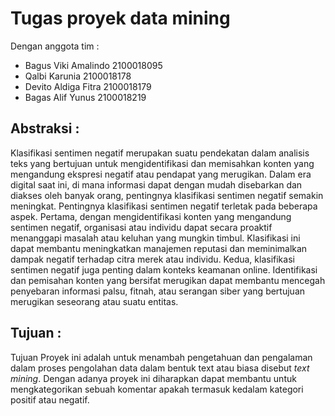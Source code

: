 # Tugas proyek data mining

Dengan anggota tim :
- Bagus Viki Amalindo 2100018095
- Qalbi Karunia 2100018178
- Devito Aldiga Fitra 2100018179
- Bagas Alif Yunus 2100018219

## Abstraksi :

Klasifikasi sentimen negatif merupakan suatu pendekatan dalam analisis teks yang bertujuan untuk mengidentifikasi dan memisahkan konten yang mengandung ekspresi negatif atau pendapat yang merugikan. Dalam era digital saat ini, di mana informasi dapat dengan mudah disebarkan dan diakses oleh banyak orang, pentingnya klasifikasi sentimen negatif semakin meningkat. Pentingnya klasifikasi sentimen negatif terletak pada beberapa aspek. Pertama, dengan mengidentifikasi konten yang mengandung sentimen negatif, organisasi atau individu dapat secara proaktif menanggapi masalah atau keluhan yang mungkin timbul. Klasifikasi ini dapat membantu meningkatkan manajemen reputasi dan meminimalkan dampak negatif terhadap citra merek atau individu. Kedua, klasifikasi sentimen negatif juga penting dalam konteks keamanan online. Identifikasi dan pemisahan konten yang bersifat merugikan dapat membantu mencegah penyebaran informasi palsu, fitnah, atau serangan siber yang bertujuan merugikan seseorang atau suatu entitas.

## Tujuan :
Tujuan Proyek ini adalah untuk menambah pengetahuan dan pengalaman dalam proses pengolahan data dalam bentuk text atau biasa disebut _text mining_. Dengan adanya proyek ini diharapkan dapat membantu untuk mengkategorikan sebuah komentar apakah termasuk kedalam kategori positif atau negatif.

